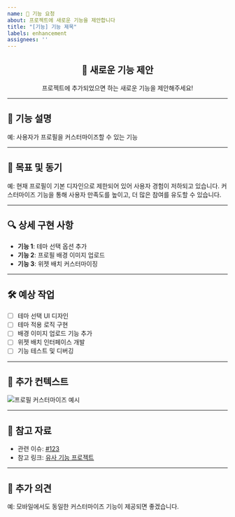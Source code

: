 ```yaml
---
name: 🚀 기능 요청
about: 프로젝트에 새로운 기능을 제안합니다
title: "[기능] 기능 제목"
labels: enhancement
assignees: ''
---
```


<div align="center">
  <h2>🚀 새로운 기능 제안</h2>
  <p>프로젝트에 추가되었으면 하는 새로운 기능을 제안해주세요!</p>
</div>

---

## 📄 기능 설명

<!-- 제안하는 기능에 대한 간단한 설명을 작성해주세요. -->

예: 사용자가 프로필을 커스터마이즈할 수 있는 기능

---

## 🎯 목표 및 동기

<!-- 이 기능이 필요한 이유와 해결하고자 하는 문제를 설명해주세요. -->

예: 현재 프로필이 기본 디자인으로 제한되어 있어 사용자 경험이 저하되고 있습니다. 커스터마이즈 기능을 통해 사용자 만족도를 높이고, 더 많은 참여를 유도할 수 있습니다.

---

## 🔍 상세 구현 사항

<!-- 기능을 어떻게 구현할지에 대한 구체적인 아이디어나 제안을 적어주세요. -->

- **기능 1**: 테마 선택 옵션 추가
- **기능 2**: 프로필 배경 이미지 업로드
- **기능 3**: 위젯 배치 커스터마이징

---

## 🛠️ 예상 작업

<!-- 기능 구현을 위해 필요한 작업 항목을 체크리스트로 작성해주세요. -->

- [ ] 테마 선택 UI 디자인
- [ ] 테마 적용 로직 구현
- [ ] 배경 이미지 업로드 기능 추가
- [ ] 위젯 배치 인터페이스 개발
- [ ] 기능 테스트 및 디버깅

---

## 📸 추가 컨텍스트

<!-- 기능과 관련된 추가적인 정보, 스크린샷, 다이어그램 등을 포함해주세요. -->

![프로필 커스터마이즈 예시](https://your-image-url.com/example.png)

---

## 🔗 참고 자료

<!-- 관련된 이슈, PR, 외부 링크 등을 제공해주세요. -->

- 관련 이슈: [#123](https://github.com/your-repo/issues/123)
- 참고 링크: [유사 기능 프로젝트](https://github.com/example/repo)

---

## 📝 추가 의견

<!-- 추가로 하고 싶은 말이나 제안이 있다면 작성해주세요. -->

예: 모바일에서도 동일한 커스터마이즈 기능이 제공되면 좋겠습니다.
